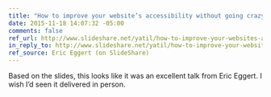 ```yaml
---
title: "How to improve your website’s accessibility without going crazy"
date: 2015-11-18 14:07:32 -05:00
comments: false
ref_url: http://www.slideshare.net/yatil/how-to-improve-your-websites-accessibility-without-going-crazy
in_reply_to: http://www.slideshare.net/yatil/how-to-improve-your-websites-accessibility-without-going-crazy
ref_source: Eric Eggert (on SlideShare)
---
```


Based on the slides, this looks like it was an excellent talk from Eric Eggert. I wish I’d seen it delivered in person.